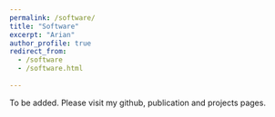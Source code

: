 ```yaml
---
permalink: /software/
title: "Software"
excerpt: "Arian"
author_profile: true
redirect_from: 
  - /software
  - /software.html
  
---
```


To be added. Please visit my github, publication and projects pages.